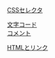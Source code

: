 [CSSセレクタ](cssセレクタ/index.md)  

[文字コード](文字コード.md)  
[コメント](コメント.md)  

[HTMLとリンク](htmlとリンク/index.md)  
